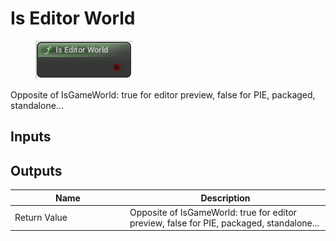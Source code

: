 # Is Editor World

<div align="left" data-full-width="false"><figure><img src="../../../.gitbook/assets/is_editor_world.png" alt=""><figcaption></figcaption></figure></div>

Opposite of IsGameWorld: true for editor preview, false for PIE, packaged, standalone...

## Inputs

## Outputs

<table><thead><tr><th width="170">Name</th><th>Description</th></tr></thead><tbody><tr><td>Return Value</td><td>Opposite of IsGameWorld: true for editor preview, false for PIE, packaged, standalone...</td></tr></tbody></table>
